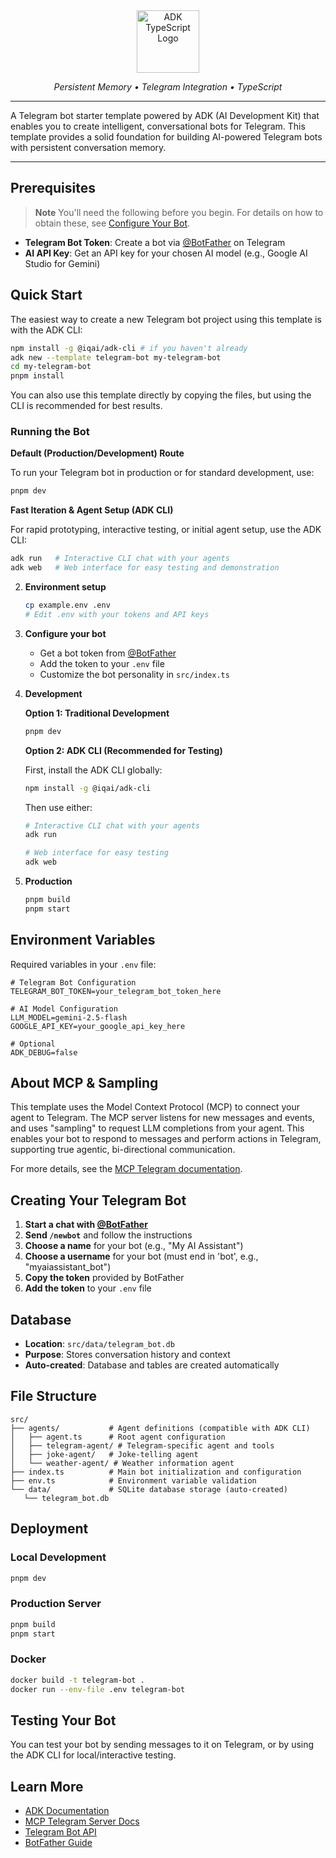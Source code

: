 
<div align="center">

<img src="https://files.catbox.moe/vumztw.png" alt="ADK TypeScript Logo" width="100" />

_Persistent Memory • Telegram Integration • TypeScript_

---

</div>


A Telegram bot starter template powered by ADK (AI Development Kit) that enables you to create intelligent, conversational bots for Telegram. This template provides a solid foundation for building AI-powered Telegram bots with persistent conversation memory.

---




## Prerequisites

> **Note**
> You'll need the following before you begin. For details on how to obtain these, see [Configure Your Bot](#3-configure-your-bot).

- **Telegram Bot Token**: Create a bot via [@BotFather](https://t.me/botfather) on Telegram
- **AI API Key**: Get an API key for your chosen AI model (e.g., Google AI Studio for Gemini)

## Quick Start


The easiest way to create a new Telegram bot project using this template is with the ADK CLI:

```bash
npm install -g @iqai/adk-cli # if you haven't already
adk new --template telegram-bot my-telegram-bot
cd my-telegram-bot
pnpm install
```

You can also use this template directly by copying the files, but using the CLI is recommended for best results.

### Running the Bot

**Default (Production/Development) Route**

To run your Telegram bot in production or for standard development, use:
```bash
pnpm dev
```

**Fast Iteration & Agent Setup (ADK CLI)**

For rapid prototyping, interactive testing, or initial agent setup, use the ADK CLI:
```bash
adk run   # Interactive CLI chat with your agents
adk web   # Web interface for easy testing and demonstration
```

2. **Environment setup**
   ```bash
   cp example.env .env
   # Edit .env with your tokens and API keys
   ```

3. **Configure your bot**
   - Get a bot token from [@BotFather](https://t.me/botfather)
   - Add the token to your `.env` file
   - Customize the bot personality in `src/index.ts`

4. **Development**
   
   **Option 1: Traditional Development**
   ```bash
   pnpm dev
   ```
   
   **Option 2: ADK CLI (Recommended for Testing)**
   
   First, install the ADK CLI globally:
   ```bash
   npm install -g @iqai/adk-cli
   ```
   
   Then use either:
   ```bash
   # Interactive CLI chat with your agents
   adk run
   
   # Web interface for easy testing
   adk web
   ```

5. **Production**
   ```bash
   pnpm build
   pnpm start
   ```


## Environment Variables

Required variables in your `.env` file:

```env
# Telegram Bot Configuration
TELEGRAM_BOT_TOKEN=your_telegram_bot_token_here

# AI Model Configuration
LLM_MODEL=gemini-2.5-flash
GOOGLE_API_KEY=your_google_api_key_here

# Optional
ADK_DEBUG=false
```

## About MCP & Sampling

This template uses the Model Context Protocol (MCP) to connect your agent to Telegram. The MCP server listens for new messages and events, and uses "sampling" to request LLM completions from your agent. This enables your bot to respond to messages and perform actions in Telegram, supporting true agentic, bi-directional communication.

For more details, see the [MCP Telegram documentation](https://adk.iqai.com/docs/mcp-servers/telegram).

## Creating Your Telegram Bot

1. **Start a chat with [@BotFather](https://t.me/botfather)**
2. **Send `/newbot`** and follow the instructions
3. **Choose a name** for your bot (e.g., "My AI Assistant")
4. **Choose a username** for your bot (must end in 'bot', e.g., "myaiassistant_bot")
5. **Copy the token** provided by BotFather
6. **Add the token** to your `.env` file




## Database

- **Location**: `src/data/telegram_bot.db`
- **Purpose**: Stores conversation history and context
- **Auto-created**: Database and tables are created automatically



## File Structure

```
src/
├── agents/           # Agent definitions (compatible with ADK CLI)
│   ├── agent.ts      # Root agent configuration
│   ├── telegram-agent/ # Telegram-specific agent and tools
│   ├── joke-agent/   # Joke-telling agent
│   └── weather-agent/ # Weather information agent
├── index.ts          # Main bot initialization and configuration
├── env.ts            # Environment variable validation
└── data/             # SQLite database storage (auto-created)
   └── telegram_bot.db
```


## Deployment

### Local Development
```bash
pnpm dev
```

### Production Server
```bash
pnpm build
pnpm start
```

### Docker
```bash
docker build -t telegram-bot .
docker run --env-file .env telegram-bot
```


## Testing Your Bot

You can test your bot by sending messages to it on Telegram, or by using the ADK CLI for local/interactive testing.


## Learn More

- [ADK Documentation](https://adk.iqai.com)
- [MCP Telegram Server Docs](https://adk.iqai.com/docs/mcp-servers/telegram)
- [Telegram Bot API](https://core.telegram.org/bots/api)
- [BotFather Guide](https://core.telegram.org/bots#6-botfather)
